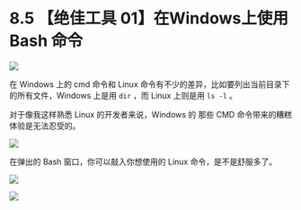 # 8.5 【绝佳工具 01】在Windows上使用 Bash 命令

![](http://image.iswbm.com/20200804124133.png)

在 Windows 上的 cmd 命令和 Linux 命令有不少的差异，比如要列出当前目录下的所有文件，Windows 上是用 `dir` ，而 Linux 上则是用 `ls -l` 。

对于像我这样熟悉 Linux 的开发者来说，Windows 的 那些 CMD 命令带来的糟糕体验是无法忍受的。

![](http://image.python-online.cn/20191211212546.png)

在弹出的 Bash 窗口，你可以敲入你想使用的 Linux 命令，是不是舒服多了。

![](http://image.python-online.cn/20191222143741.png)



![](http://image.iswbm.com/20200607174235.png)